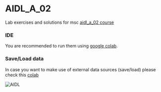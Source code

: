# AIDL_A_02
Lab exercises and solutions for msc [aidl_a_02 course](https://aidl.uniwa.gr/aidl_a02-neural-networks-and-deep-learning/)

### IDE
You are recommended to run them using [google colab](https://colab.research.google.com).

### Save/Load data
In case you want to make use of external data sources (save/load) please check this [colab](https://colab.research.google.com/notebooks/io.ipynb)

[//]: # (Image References)

[image1]: https://aidl.uniwa.gr/wp-content/uploads/2021/03/cropped-newLogo_1-180x45_trans_ar.png "AIDL"
 
![AIDL][image1]
